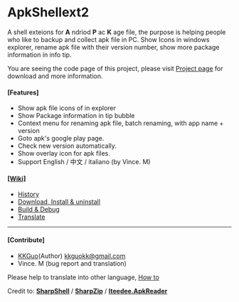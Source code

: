 # ApkShellext2

A shell exteions for __A__ ndriod __P__ ac __K__ age file, the purpose is helping people who like to backup and collect apk file in PC. Show Icons in windows explorer, rename apk file with their version number, show more package information in info tip. 

You are seeing the code page of this project, please visit [Project page](http://kkguo.github.io/apkshellext) for download and more information.

#### [Features]
* Show apk file icons of in explorer
* Show Package information in tip bubble
* Context menu for renaming apk file, batch renaming, with app name + version
* Goto apk's google play page.
* Check new version automatically.
* Show overlay icon for apk files.
* Support English / 中文 / italiano (by Vince. M)

#### [[Wiki]](https://github.com/kkguo/apkshellext/wiki)
* [History](https://github.com/kkguo/apkshellext/wiki/Home)
* [Download, Install & uninstall](https://github.com/kkguo/apkshellext/wiki/How-to-install-and-uninstall)
* [Build & Debug](https://github.com/kkguo/apkshellext/wiki/How-to-build-and-debug)
* [Translate](https://github.com/kkguo/apkshellext/wiki/Multi-language-and-Transaltion)

----------------------------------------------------------------------------
#### [Contribute]
  * [KKGuo](https://github.com/kkguo)(Author) kkguokk@gmail.com
  * Vince. M (bug report and translation)
 
 Please help to translate into other language, [How to](https://github.com/kkguo/apkshellext/wiki/Multi-language-and-Transaltion)

Credit to:
__[SharpShell](https://github.com/dwmkerr/sharpshell)__ / __[SharpZip](https://github.com/icsharpcode/SharpZipLib)__ /  __[Iteedee.ApkReader](https://github.com/hylander0/Iteedee.ApkReader)__
